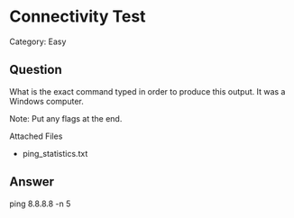 # Connectivity Test
Category: Easy

## Question

What is the exact command typed in order to produce this output. It was a Windows computer.

Note: Put any flags at the end.

Attached Files
- ping_statistics.txt

## Answer
ping 8.8.8.8 -n 5
